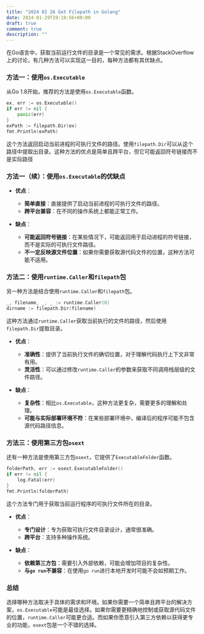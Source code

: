```yaml
---
title: "2024 02 26 Get Filepath in Golang"
date: 2024-01-29T19:18:56+08:00
draft: true
comment: true
description: ""
---
```


在Go语言中，获取当前运行文件的目录是一个常见的需求。根据StackOverflow上的讨论，有几种方法可以实现这一目的，每种方法都有其优缺点。

### 方法一：使用`os.Executable`

从Go 1.8开始，推荐的方法是使用`os.Executable`函数。

```go
ex, err := os.Executable()
if err != nil {
    panic(err)
}
exPath := filepath.Dir(ex)
fmt.Println(exPath)
```

这个方法返回启动当前进程的可执行文件的路径。使用`filepath.Dir`可以从这个路径中提取出目录。这种方法的优点是简单且跨平台，但它可能返回符号链接而不是实际路径

### 方法一（续）：使用`os.Executable`的优缺点

- **优点**：
  - **简单直接**：直接提供了启动当前进程的可执行文件的路径。
  - **跨平台兼容**：在不同的操作系统上都能正常工作。

- **缺点**：
  - **可能返回符号链接**：在某些情况下，可能返回用于启动进程的符号链接，而不是实际的可执行文件路径。
  - **不一定反映源文件位置**：如果你需要获取源代码文件的位置，这种方法可能不适用。

### 方法二：使用`runtime.Caller`和`filepath`包

另一种方法是结合使用`runtime.Caller`和`filepath`包。

```go
_, filename, _, _ := runtime.Caller(0)
dirname := filepath.Dir(filename)
```

这种方法通过`runtime.Caller`获取当前执行的文件的路径，然后使用`filepath.Dir`提取目录。

- **优点**：
  - **准确性**：提供了当前执行文件的确切位置，对于理解代码执行上下文非常有用。
  - **灵活性**：可以通过修改`runtime.Caller`的参数来获取不同调用栈层级的文件路径。

- **缺点**：
  - **复杂性**：相比`os.Executable`，这种方法更复杂，需要更多的理解和处理。
  - **可能与实际部署环境不符**：在某些部署环境中，编译后的程序可能不包含源代码路径信息。

### 方法三：使用第三方包`osext`

还有一种方法是使用第三方包`osext`，它提供了`ExecutableFolder`函数。

```go
folderPath, err := osext.ExecutableFolder()
if err != nil {
    log.Fatal(err)
}
fmt.Println(folderPath)
```

这个方法专门用于获取当前运行程序的可执行文件所在的目录。

- **优点**：
  - **专门设计**：专为获取可执行文件目录设计，通常很准确。
  - **跨平台**：支持多种操作系统。

- **缺点**：
  - **依赖第三方包**：需要引入外部依赖，可能会增加项目的复杂性。
  - **与`go run`不兼容**：在使用`go run`进行本地开发时可能不会如预期工作。

### 总结

选择哪种方法取决于具体的需求和环境。如果你需要一个简单且跨平台的解决方案，`os.Executable`可能是最佳选择。如果你需要更精确地控制或获取源代码文件的位置，`runtime.Caller`可能更合适。而如果你愿意引入第三方依赖以获得更专业的功能，`osext`包是一个不错的选择。

